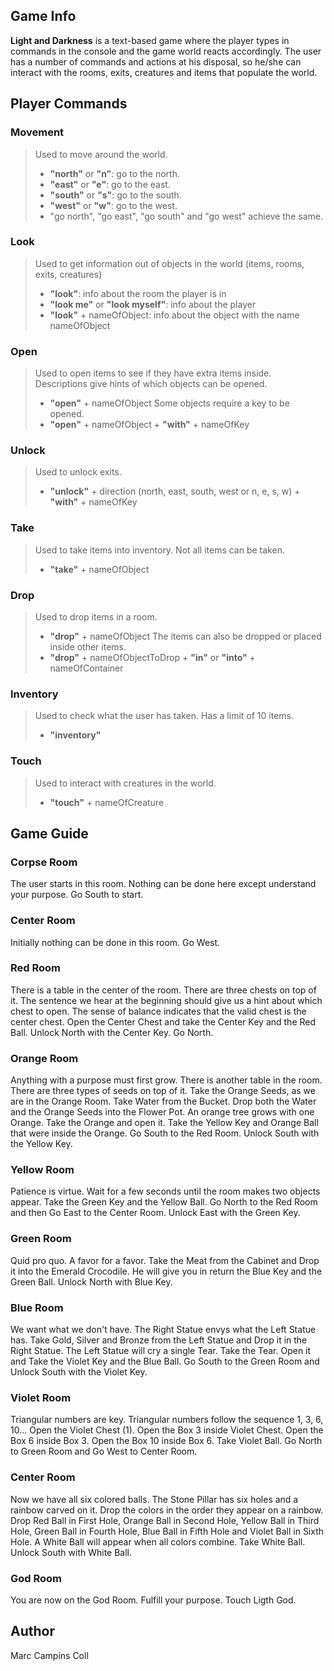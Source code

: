 ## Game Info

**Light and Darkness** is a text-based game where the player types in commands in the console and the game world reacts accordingly. The user has a number of commands and actions at his disposal, so he/she can interact with the rooms, exits, creatures and items that populate the world.

## Player Commands

### Movement

> Used to move around the world.
> * **"north"** or **"n"**: go to the north.
> * **"east"** or **"e"**: go to the east.
> * **"south"** or **"s"**: go to the south.
> * **"west"** or **"w"**: go to the west.
> * "go north", "go east", "go south" and "go west" achieve the same.
	
### Look
> Used to get information out of objects in the world (items, rooms, exits, creatures)
> * **"look"**: info about the room the player is in
> * **"look me"** or **"look myself"**: info about the player
> * **"look"** + nameOfObject: info about the object with the name nameOfObject

### Open
> Used to open items to see if they have extra items inside. Descriptions give hints of which objects can be opened.
> * **"open"** + nameOfObject
> Some objects require a key to be opened. 
> * **"open"** + nameOfObject + **"with"** + nameOfKey
	
### Unlock
> Used to unlock exits.
> * **"unlock"** + direction (north, east, south, west or n, e, s, w) + **"with"** + nameOfKey

### Take
> Used to take items into inventory. Not all items can be taken.
> * **"take"** + nameOfObject
	
### Drop
> Used to drop items in a room.
> * **"drop"** + nameOfObject 
> The items can also be dropped or placed inside other items. 
> * **"drop"** + nameOfObjectToDrop + **"in"** or **"into"** + nameOfContainer

### Inventory
> Used to check what the user has taken. Has a limit of 10 items.
> * **"inventory"**
	
### Touch
> Used to interact with creatures in the world.
> * **"touch"** + nameOfCreature

## Game Guide

### Corpse Room
The user starts in this room. Nothing can be done here except understand your purpose. Go South to start.

### Center Room
Initially nothing can be done in this room. Go West.

### Red Room
There is a table in the center of the room. There are three chests on top of it. The sentence we hear at the beginning should give us a hint about which chest to open. The sense of balance indicates that the valid chest is the center chest. Open the Center Chest and take the Center Key and the Red Ball. Unlock North with the Center Key. Go North.

### Orange Room
Anything with a purpose must first grow. There is another table in the room. There are three types of seeds on top of it. Take the Orange Seeds, as we are in the Orange Room. Take Water from the Bucket. Drop both the Water and the Orange Seeds into the Flower Pot. An orange tree grows with one Orange. Take the Orange and open it. Take the Yellow Key and Orange Ball that were inside the Orange. Go South to the Red Room. Unlock South with the Yellow Key.

### Yellow Room
Patience is virtue. Wait for a few seconds until the room makes two objects appear. Take the Green Key and the Yellow Ball. Go North to the Red Room and then Go East to the Center Room. Unlock East with the Green Key.

### Green Room
Quid pro quo. A favor for a favor. Take the Meat from the Cabinet and Drop it into the Emerald Crocodile. He will give you in return the Blue Key and the Green Ball.  Unlock North with Blue Key.

### Blue Room
We want what we don't have. The Right Statue envys what the Left Statue has. Take Gold, Silver and Bronze from the Left Statue and Drop it in the Right Statue. The Left Statue will cry a single Tear. Take the Tear. Open it and Take the Violet Key and the Blue Ball. Go South to the Green Room and Unlock South with the Violet Key.

### Violet Room
Triangular numbers are key. Triangular numbers follow the sequence 1, 3, 6, 10... Open the Violet Chest (1). Open the Box 3 inside Violet Chest. Open the Box 6 inside Box 3. Open the Box 10 inside Box 6. Take Violet Ball. Go North to Green Room and Go West to Center Room.

### Center Room
Now we have all six colored balls. The Stone Pillar has six holes and a rainbow carved on it. Drop the colors in the order they appear on a rainbow. Drop Red Ball in First Hole, Orange Ball in Second Hole, Yellow Ball in Third Hole, Green Ball in Fourth Hole, Blue Ball in Fifth Hole and Violet Ball in Sixth Hole. A White Ball will appear when all colors combine. Take White Ball. Unlock South with White Ball.

### God Room
You are now on the God Room. Fulfill your purpose. Touch Ligth God.

## Author

Marc Campins Coll
